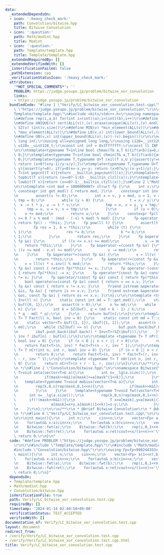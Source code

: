 ```yaml
---
data:
  _extendedDependsOn:
  - icon: ':heavy_check_mark:'
    path: Convolution/bitwise.hpp
    title: Bitwise Convolution
  - icon: ':question:'
    path: Math/modint.hpp
    title: Modint
  - icon: ':question:'
    path: Template/template.hpp
    title: Template/template.hpp
  _extendedRequiredBy: []
  _extendedVerifiedWith: []
  _isVerificationFailed: false
  _pathExtension: cpp
  _verificationStatusIcon: ':heavy_check_mark:'
  attributes:
    '*NOT_SPECIAL_COMMENTS*': ''
    PROBLEM: https://judge.yosupo.jp/problem/bitwise_xor_convolution
    links:
    - https://judge.yosupo.jp/problem/bitwise_xor_convolution
  bundledCode: "#line 1 \"Verify/LC_bitwise_xor_convolution.test.cpp\"\n#define PROBLEM\
    \ \"https://judge.yosupo.jp/problem/bitwise_xor_convolution\"\r\n\r\n#line 1 \"\
    Template/template.hpp\"\n#include <bits/stdc++.h>\r\nusing namespace std;\r\n\r\
    \n#define rep(i,a,b) for(int i=(int)(a);i<(int)(b);i++)\r\n#define ALL(v) (v).begin(),(v).end()\r\
    \n#define UNIQUE(v) sort(ALL(v)),(v).erase(unique(ALL(v)),(v).end())\r\n#define\
    \ SZ(v) (int)v.size()\r\n#define MIN(v) *min_element(ALL(v))\r\n#define MAX(v)\
    \ *max_element(ALL(v))\r\n#define LB(v,x) int(lower_bound(ALL(v),(x))-(v).begin())\r\
    \n#define UB(v,x) int(upper_bound(ALL(v),(x))-(v).begin())\r\n\r\nusing ll=long\
    \ long int;\r\nusing ull=unsigned long long;\r\nusing i128=__int128_t;\r\nusing\
    \ u128=__uint128_t;\r\nconst int inf = 0x3fffffff;\r\nconst ll INF = 0x1fffffffffffffff;\r\
    \n\r\ntemplate<typename T>inline bool chmax(T& a,T b){if(a<b){a=b;return 1;}return\
    \ 0;}\r\ntemplate<typename T>inline bool chmin(T& a,T b){if(a>b){a=b;return 1;}return\
    \ 0;}\r\ntemplate<typename T,typename U>T ceil(T x,U y){assert(y!=0); if(y<0)x=-x,y=-y;\
    \ return (x>0?(x+y-1)/y:x/y);}\r\ntemplate<typename T,typename U>T floor(T x,U\
    \ y){assert(y!=0); if(y<0)x=-x,y=-y; return (x>0?x/y:(x-y+1)/y);}\r\ntemplate<typename\
    \ T>int popcnt(T x){return __builtin_popcountll(x);}\r\ntemplate<typename T>int\
    \ topbit(T x){return (x==0?-1:63-__builtin_clzll(x));}\r\ntemplate<typename T>int\
    \ lowbit(T x){return (x==0?-1:__builtin_ctzll(x));}\n#line 2 \"Math/modint.hpp\"\
    \n\r\ntemplate <int mod = 1000000007> struct fp {\r\n    int v;\r\n    static\
    \ constexpr int get_mod() { return mod; }\r\n    constexpr int inv() const {\r\
    \n        assert(v != 0);\r\n        int x = v, y = mod, u = 1, v = 0, t = 0,\
    \ tmp = 0;\r\n        while (y > 0) {\r\n            t = x / y;\r\n          \
    \  x -= t * y, u -= t * v;\r\n            tmp = x, x = y, y = tmp;\r\n       \
    \     tmp = u, u = v, v = tmp;\r\n        }\r\n        if (u < 0)\r\n        \
    \    u += mod;\r\n        return u;\r\n    }\r\n    constexpr fp(ll x = 0) : v(x\
    \ >= 0 ? x % mod : (mod - (-x) % mod) % mod) {}\r\n    fp operator-() const {\
    \ return fp() - *this; }\r\n    fp pow(ll t) {\r\n        assert(t >= 0);\r\n\
    \        fp res = 1, b = *this;\r\n        while (t) {\r\n            if (t &\
    \ 1)\r\n                res *= b;\r\n            b *= b;\r\n            t >>=\
    \ 1;\r\n        }\r\n        return res;\r\n    }\r\n    fp &operator+=(const\
    \ fp &x) {\r\n        if ((v += x.v) >= mod)\r\n            v -= mod;\r\n    \
    \    return *this;\r\n    }\r\n    fp &operator-=(const fp &x) {\r\n        if\
    \ ((v += mod - x.v) >= mod)\r\n            v -= mod;\r\n        return *this;\r\
    \n    }\r\n    fp &operator*=(const fp &x) {\r\n        v = ll(v) * x.v % mod;\r\
    \n        return *this;\r\n    }\r\n    fp &operator/=(const fp &x) {\r\n    \
    \    v = ll(v) * x.inv() % mod;\r\n        return *this;\r\n    }\r\n    fp operator+(const\
    \ fp &x) const { return fp(*this) += x; }\r\n    fp operator-(const fp &x) const\
    \ { return fp(*this) -= x; }\r\n    fp operator*(const fp &x) const { return fp(*this)\
    \ *= x; }\r\n    fp operator/(const fp &x) const { return fp(*this) /= x; }\r\n\
    \    bool operator==(const fp &x) const { return v == x.v; }\r\n    bool operator!=(const\
    \ fp &x) const { return v != x.v; }\r\n    friend istream &operator>>(istream\
    \ &is, fp &x) { return is >> x.v; }\r\n    friend ostream &operator<<(ostream\
    \ &os, const fp &x) { return os << x.v; }\r\n};\r\n\r\ntemplate <typename T> T\
    \ Inv(ll n) {\r\n    static const int md = T::get_mod();\r\n    static vector<T>\
    \ buf({0, 1});\r\n    assert(n > 0);\r\n    n %= md;\r\n    while (SZ(buf) <=\
    \ n) {\r\n        int k = SZ(buf), q = (md + k - 1) / k;\r\n        buf.push_back(buf[k\
    \ * q - md] * q);\r\n    }\r\n    return buf[n];\r\n}\r\n\r\ntemplate <typename\
    \ T> T Fact(ll n, bool inv = 0) {\r\n    static const int md = T::get_mod();\r\
    \n    static vector<T> buf({1, 1}), ibuf({1, 1});\r\n    assert(n >= 0 and n <\
    \ md);\r\n    while (SZ(buf) <= n) {\r\n        buf.push_back(buf.back() * SZ(buf));\r\
    \n        ibuf.push_back(ibuf.back() * Inv<T>(SZ(ibuf)));\r\n    }\r\n    return\
    \ inv ? ibuf[n] : buf[n];\r\n}\r\n\r\ntemplate <typename T> T nPr(int n, int r,\
    \ bool inv = 0) {\r\n    if (n < 0 || n < r || r < 0)\r\n        return 0;\r\n\
    \    return Fact<T>(n, inv) * Fact<T>(n - r, inv ^ 1);\r\n}\r\ntemplate <typename\
    \ T> T nCr(int n, int r, bool inv = 0) {\r\n    if (n < 0 || n < r || r < 0)\r\
    \n        return 0;\r\n    return Fact<T>(n, inv) * Fact<T>(r, inv ^ 1) * Fact<T>(n\
    \ - r, inv ^ 1);\r\n}\r\ntemplate <typename T> T nHr(int n, int r, bool inv =\
    \ 0) {\r\n    return nCr<T>(n + r - 1, r, inv);\r\n}\r\n\r\n/**\r\n * @brief Modint\r\
    \n */\n#line 2 \"Convolution/bitwise.hpp\"\n\r\nnamespace Bitwise{\r\n    template<typename\
    \ T>void zeta(vector<T>& a){\r\n        int n=__lg(a.size());\r\n        rep(k,0,n)rep(mask,0,1<<n){\r\
    \n            if(mask>>k&1)a[mask]+=a[mask^(1<<k)];\r\n        }\r\n    }\r\n\
    \    template<typename T>void mobius(vector<T>& a){\r\n        int n=__lg(a.size());\r\
    \n        rep(k,0,n)rep(mask,0,1<<n){\r\n            if(mask>>k&1)a[mask]-=a[mask^(1<<k)];\r\
    \n        }\r\n    }\r\n    template<typename T>void fwt(vector<T>& a){\r\n  \
    \      int n=__lg(a.size());\r\n        rep(k,0,n)rep(mask,0,1<<n){\r\n      \
    \      if(!(mask>>k&1)){\r\n                T x=a[mask],y=a[mask|(1<<k)];\r\n\
    \                a[mask]=x+y,a[mask|(1<<k)]=x-y;\r\n            }\r\n        }\r\
    \n    }\r\n};\r\n\r\n/**\r\n * @brief Bitwise Convolution\r\n * @docs docs/bitwise.md\r\
    \n */\n#line 6 \"Verify/LC_bitwise_xor_convolution.test.cpp\"\n\r\nusing Fp=fp<998244353>;\r\
    \n\r\nint main(){\r\n    int n;\r\n    cin>>n;\r\n    vector<Fp> a(1<<n),b(1<<n);\r\
    \n    for(auto& x:a)cin>>x;\r\n    for(auto& x:b)cin>>x;\r\n    vector<Fp> ret(1<<n);\r\
    \n    Bitwise::fwt(a);\r\n    Bitwise::fwt(b);\r\n    rep(i,0,1<<n)ret[i]=a[i]*b[i];\r\
    \n    Bitwise::fwt(ret);\r\n    for(auto& x:ret)cout<<x/(1<<n)<<'\\n';\r\n   \
    \ return 0;\r\n}\n"
  code: "#define PROBLEM \"https://judge.yosupo.jp/problem/bitwise_xor_convolution\"\
    \r\n\r\n#include \"Template/template.hpp\"\r\n#include \"Math/modint.hpp\"\r\n\
    #include \"Convolution/bitwise.hpp\"\r\n\r\nusing Fp=fp<998244353>;\r\n\r\nint\
    \ main(){\r\n    int n;\r\n    cin>>n;\r\n    vector<Fp> a(1<<n),b(1<<n);\r\n\
    \    for(auto& x:a)cin>>x;\r\n    for(auto& x:b)cin>>x;\r\n    vector<Fp> ret(1<<n);\r\
    \n    Bitwise::fwt(a);\r\n    Bitwise::fwt(b);\r\n    rep(i,0,1<<n)ret[i]=a[i]*b[i];\r\
    \n    Bitwise::fwt(ret);\r\n    for(auto& x:ret)cout<<x/(1<<n)<<'\\n';\r\n   \
    \ return 0;\r\n}"
  dependsOn:
  - Template/template.hpp
  - Math/modint.hpp
  - Convolution/bitwise.hpp
  isVerificationFile: true
  path: Verify/LC_bitwise_xor_convolution.test.cpp
  requiredBy: []
  timestamp: '2024-01-14 02:40:58+09:00'
  verificationStatus: TEST_ACCEPTED
  verifiedWith: []
documentation_of: Verify/LC_bitwise_xor_convolution.test.cpp
layout: document
redirect_from:
- /verify/Verify/LC_bitwise_xor_convolution.test.cpp
- /verify/Verify/LC_bitwise_xor_convolution.test.cpp.html
title: Verify/LC_bitwise_xor_convolution.test.cpp
---
```

